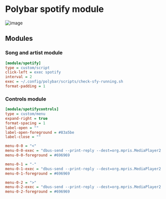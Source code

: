 # Polybar spotify module

![image](https://user-images.githubusercontent.com/40604222/198890086-ea1ee36b-cc1f-4c42-a8a7-48616ab9ff9c.png)

## Modules
### Song and artist module

```ini
[module/spotify]
type = custom/script
click-left = exec spotify
interval = 2
exec = ~/.config/polybar/scripts/check-sfy-running.sh
format-padding = 1
```
### Controls module

```ini
[module/spotifycontrols]
type = custom/menu
expand-right = true
format-spacing = 1
label-open = ""
label-open-foreground = #83a5be
label-close = ""

menu-0-0 = "<"
menu-0-0-exec = "dbus-send --print-reply --dest=org.mpris.MediaPlayer2.spotify /org/mpris/MediaPlayer2 org.mpris.MediaPlayer2.Player.Previous && polybar-msg action '#spotifycontrols.open.0'"
menu-0-0-foreground = #696969

menu-0-1 = "-"
menu-0-1-exec = "dbus-send --print-reply --dest=org.mpris.MediaPlayer2.spotify /org/mpris/MediaPlayer2 org.mpris.MediaPlayer2.Player.PlayPause && polybar-msg action '#spotifycontrols.open.0'"
menu-0-1-foreground = #696969

menu-0-2 = ">"
menu-0-2-exec = "dbus-send --print-reply --dest=org.mpris.MediaPlayer2.spotify /org/mpris/MediaPlayer2 org.mpris.MediaPlayer2.Player.Next && polybar-msg action '#spotifycontrols.open.0'"
menu-0-2-foreground = #696969
```
